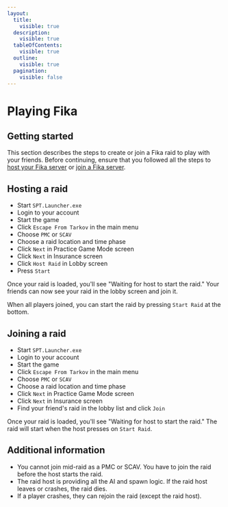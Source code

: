 ```yaml
---
layout:
  title:
    visible: true
  description:
    visible: true
  tableOfContents:
    visible: true
  outline:
    visible: true
  pagination:
    visible: false
---
```


# Playing Fika

## Getting started

This section describes the steps to create or join a Fika raid to play with your friends. Before continuing, ensure that you followed all the steps to [host your Fika server](installing-fika/hosting-a-fika-server/) or [join a Fika server](installing-fika/joining-a-fika-server/).

## Hosting a raid

* Start `SPT.Launcher.exe`
* Login to your account
* Start the game
* Click `Escape From Tarkov` in the main menu
* Choose `PMC` or `SCAV`
* Choose a raid location and time phase
* Click `Next` in Practice Game Mode screen
* Click `Next` in Insurance screen
* Click `Host Raid` in Lobby screen
* Press `Start`

Once your raid is loaded, you'll see "Waiting for host to start the raid." Your friends can now see your raid in the lobby screen and join it.

When all players joined, you can start the raid by pressing `Start Raid` at the bottom.

## Joining a raid

* Start `SPT.Launcher.exe`
* Login to your account
* Start the game
* Click `Escape From Tarkov` in the main menu
* Choose `PMC` or `SCAV`
* Choose a raid location and time phase
* Click `Next` in Practice Game Mode screen
* Click `Next` in Insurance screen
* Find your friend's raid in the lobby list and click `Join`

Once your raid is loaded, you'll see "Waiting for host to start the raid." The raid will start when the host presses on `Start Raid`.

## Additional information

* You cannot join mid-raid as a PMC or SCAV. You have to join the raid before the host starts the raid.
* The raid host is providing all the AI and spawn logic. If the raid host leaves or crashes, the raid dies.
* If a player crashes, they can rejoin the raid (except the raid host).
